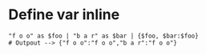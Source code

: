 # Define var inline
    "f o o" as $foo | "b a r" as $bar | {$foo, $bar:$foo}
    # Outpout --> {"f o o":"f o o","b a r":"f o o"}